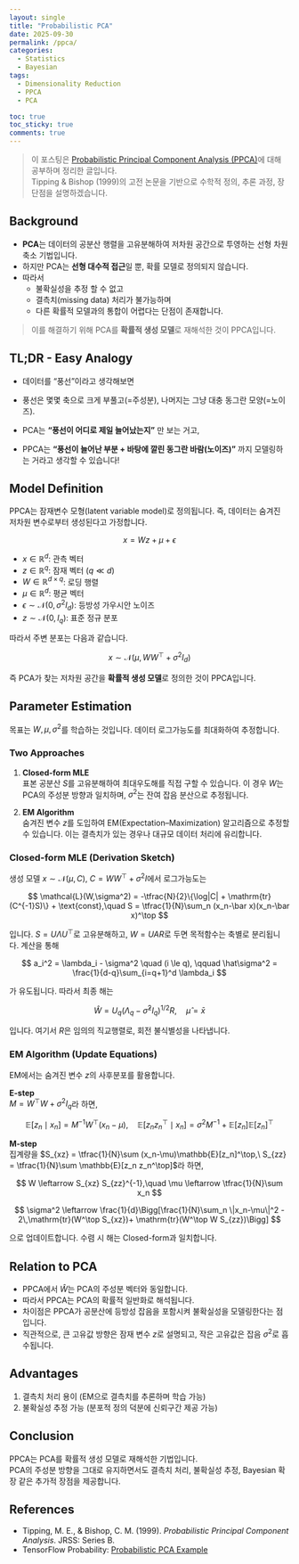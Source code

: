 ```yaml
---
layout: single
title: "Probabilistic PCA"
date: 2025-09-30
permalink: /ppca/
categories:
  - Statistics
  - Bayesian
tags:
  - Dimensionality Reduction
  - PPCA
  - PCA

toc: true
toc_sticky: true
comments: true
---
```


> 이 포스팅은 [Probabilistic Principal Component Analysis (PPCA)](https://www.cs.columbia.edu/~blei/seminar/2020-representation/readings/TippingBishop1999.pdf)에 대해 공부하며 정리한 글입니다.  
> Tipping & Bishop (1999)의 고전 논문을 기반으로 수학적 정의, 추론 과정, 장단점을 설명하겠습니다.

## Background
- **PCA**는 데이터의 공분산 행렬을 고유분해하여 저차원 공간으로 투영하는 선형 차원축소 기법입니다.  
- 하지만 PCA는 **선형 대수적 접근**일 뿐, 확률 모델로 정의되지 않습니다.  
- 따라서
  - 불확실성을 추정 할 수 없고
  - 결측치(missing data) 처리가 불가능하며
  - 다른 확률적 모델과의 통합이 어렵다는 단점이 존재합니다. 
> 이를 해결하기 위해 PCA를 **확률적 생성 모델**로 재해석한 것이 PPCA입니다.


## TL;DR - Easy Analogy
- 데이터를 “풍선”이라고 생각해보면

- 풍선은 몇몇 축으로 크게 부풀고(=주성분), 나머지는 그냥 대충 동그란 모양(=노이즈).

- PCA는 **“풍선이 어디로 제일 늘어났는지”** 만 보는 거고,

- PPCA는 **“풍선이 늘어난 부분 + 바탕에 깔린 동그란 바람(노이즈)”** 까지 모델링하는 거라고 생각할 수 있습니다!


## Model Definition
PPCA는 잠재변수 모형(latent variable model)로 정의됩니다. 즉, 데이터는 숨겨진 저차원 변수로부터 생성된다고 가정합니다.

$$
x = W z + \mu + \epsilon
$$

- $x \in \mathbb{R}^d$: 관측 벡터  
- $z \in \mathbb{R}^q$: 잠재 벡터 ($q \ll d$)  
- $W \in \mathbb{R}^{d \times q}$: 로딩 행렬  
- $\mu \in \mathbb{R}^d$: 평균 벡터  
- $\epsilon \sim \mathcal{N}(0, \sigma^2 I_d)$: 등방성 가우시안 노이즈  
- $z \sim \mathcal{N}(0, I_q)$: 표준 정규 분포  

따라서 주변 분포는 다음과 같습니다.

$$
x \sim \mathcal{N}(\mu, W W^\top + \sigma^2 I_d)
$$

즉 PCA가 찾는 저차원 공간을 **확률적 생성 모델**로 정의한 것이 PPCA입니다.

## Parameter Estimation
목표는 $W, \mu, \sigma^2$를 학습하는 것입니다. 데이터 로그가능도를 최대화하여 추정합니다.

### Two Approaches
1. **Closed-form MLE**  
   표본 공분산 $S$를 고유분해하여 최대우도해를 직접 구할 수 있습니다. 이 경우 $W$는 PCA의 주성분 방향과 일치하며, $\sigma^2$는 잔여 잡음 분산으로 추정됩니다.

2. **EM Algorithm**  
   숨겨진 변수 $z$를 도입하여 EM(Expectation–Maximization) 알고리즘으로 추정할 수 있습니다. 이는 결측치가 있는 경우나 대규모 데이터 처리에 유리합니다.

### Closed-form MLE (Derivation Sketch)
생성 모델 $x \sim \mathcal{N}(\mu, C),\ C = W W^\top + \sigma^2 I$에서 로그가능도는

$$
\mathcal{L}(W,\sigma^2) = -\tfrac{N}{2}\{\log|C| + \mathrm{tr}(C^{-1}S)\} + \text{const},\quad
S = \tfrac{1}{N}\sum_n (x_n-\bar x)(x_n-\bar x)^\top
$$

입니다. $S = U \Lambda U^\top$로 고유분해하고, $W = U A R$로 두면 목적함수는 축별로 분리됩니다. 계산을 통해

$$
a_i^2 = \lambda_i - \sigma^2 \quad (i \le q), \qquad
\hat\sigma^2 = \frac{1}{d-q}\sum_{i=q+1}^d \lambda_i
$$

가 유도됩니다. 따라서 최종 해는

$$
\hat W = U_q (\Lambda_q - \hat\sigma^2 I_q)^{1/2} R,\quad
\hat\mu = \bar x
$$

입니다. 여기서 $R$은 임의의 직교행렬로, 회전 불식별성을 나타냅니다.

### EM Algorithm (Update Equations)
EM에서는 숨겨진 변수 $z$의 사후분포를 활용합니다.

**E-step**  
$M = W^\top W + \sigma^2 I_q$라 하면,

$$
\mathbb{E}[z_n \mid x_n] = M^{-1} W^\top (x_n - \mu),\quad
\mathbb{E}[z_n z_n^\top \mid x_n] = \sigma^2 M^{-1} + \mathbb{E}[z_n]\mathbb{E}[z_n]^\top
$$

**M-step**  
집계량을 $S_{xz} = \tfrac{1}{N}\sum (x_n-\mu)\mathbb{E}[z_n]^\top,\ 
S_{zz} = \tfrac{1}{N}\sum \mathbb{E}[z_n z_n^\top]$라 하면,

$$
W \leftarrow S_{xz} S_{zz}^{-1},\quad \mu \leftarrow \tfrac{1}{N}\sum x_n
$$

$$
\sigma^2 \leftarrow \frac{1}{d}\Bigg[\frac{1}{N}\sum_n \|x_n-\mu\|^2 - 2\,\mathrm{tr}(W^\top S_{xz})+ \mathrm{tr}(W^\top W S_{zz})\Bigg]
$$

으로 업데이트합니다. 수렴 시 해는 Closed-form과 일치합니다.

## Relation to PCA
- PPCA에서 $\hat W$는 PCA의 주성분 벡터와 동일합니다.  
- 따라서 PPCA는 PCA의 확률적 일반화로 해석됩니다.  
- 차이점은 PPCA가 공분산에 등방성 잡음을 포함시켜 불확실성을 모델링한다는 점입니다.  
- 직관적으로, 큰 고유값 방향은 잠재 변수 $z$로 설명되고, 작은 고유값은 잡음 $\sigma^2$로 흡수됩니다.


## Advantages
1. 결측치 처리 용이 (EM으로 결측치를 추론하며 학습 가능)  
2. 불확실성 추정 가능 (분포적 정의 덕분에 신뢰구간 제공 가능)  

## Conclusion
PPCA는 PCA를 확률적 생성 모델로 재해석한 기법입니다.  
PCA의 주성분 방향을 그대로 유지하면서도 결측치 처리, 불확실성 추정, Bayesian 확장 같은 추가적 장점을 제공합니다.  

## References
- Tipping, M. E., & Bishop, C. M. (1999). *Probabilistic Principal Component Analysis*. JRSS: Series B.  
- TensorFlow Probability: [Probabilistic PCA Example](https://www.tensorflow.org/probability/examples/Probabilistic_PCA?hl=ko)
